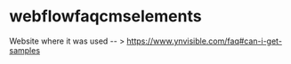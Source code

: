 # webflowfaqcmselements
Website where it was used -- > https://www.ynvisible.com/faq#can-i-get-samples
